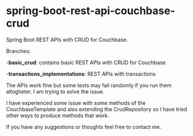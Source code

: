 # spring-boot-rest-api-couchbase-crud
Spring Boot REST APIs with CRUD for Couchbase. 

Branches:

-**basic_crud**: contains basic REST APIs with CRUD for Couchbase

-**transactions_implementations**: REST APIs with transactions

The APIs work fine but some tests may fail randomly if you run them altogheter. I am trying to solve the issue.

I have experienced some issue with some methods of the CouchbaseTemplate and also extending the CrudRepository so I have tried other ways to produce methods that work.

If you have any suggestions or thoughts feel free to contact me.

